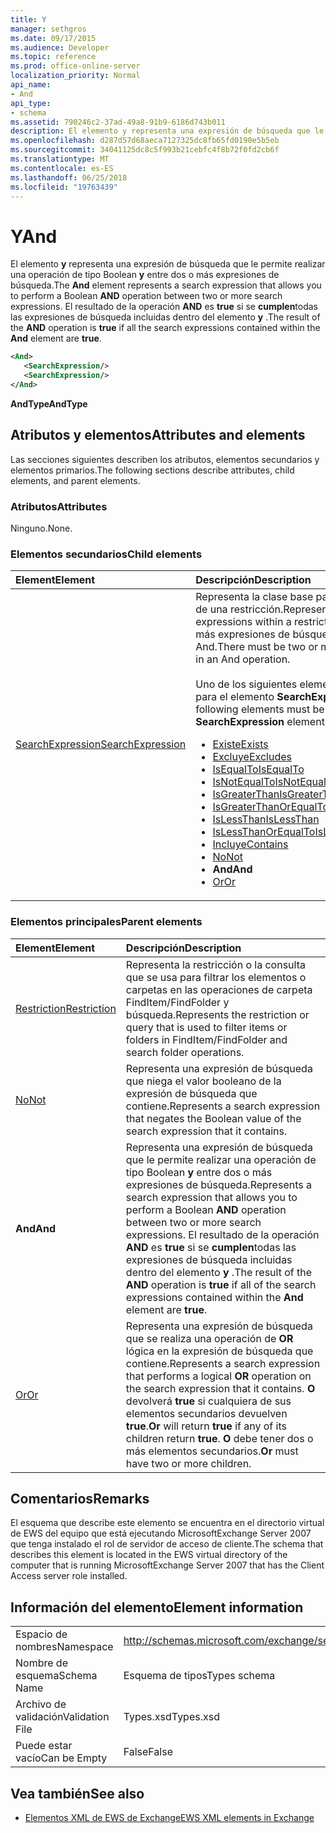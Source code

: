 ```yaml
---
title: Y
manager: sethgros
ms.date: 09/17/2015
ms.audience: Developer
ms.topic: reference
ms.prod: office-online-server
localization_priority: Normal
api_name:
- And
api_type:
- schema
ms.assetid: 790246c2-37ad-49a8-91b9-6186d743b011
description: El elemento y representa una expresión de búsqueda que le permite realizar una operación de tipo Boolean y entre dos o más expresiones de búsqueda. Es true si se cumplen todas las expresiones de búsqueda incluidas dentro del elemento y el resultado de la operación AND.
ms.openlocfilehash: d287d57d68aeca7127325dc8fb65fd0190e5b5eb
ms.sourcegitcommit: 34041125dc8c5f993b21cebfc4f8b72f0fd2cb6f
ms.translationtype: MT
ms.contentlocale: es-ES
ms.lasthandoff: 06/25/2018
ms.locfileid: "19763439"
---
```

# <a name="and"></a><span data-ttu-id="918a3-104">Y</span><span class="sxs-lookup"><span data-stu-id="918a3-104">And</span></span>

<span data-ttu-id="918a3-105">El elemento **y** representa una expresión de búsqueda que le permite realizar una operación de tipo Boolean **y** entre dos o más expresiones de búsqueda.</span><span class="sxs-lookup"><span data-stu-id="918a3-105">The **And** element represents a search expression that allows you to perform a Boolean **AND** operation between two or more search expressions.</span></span> <span data-ttu-id="918a3-106">El resultado de la operación **AND** es **true** si se **cumplen**todas las expresiones de búsqueda incluidas dentro del elemento **y** .</span><span class="sxs-lookup"><span data-stu-id="918a3-106">The result of the **AND** operation is **true** if all the search expressions contained within the **And** element are **true**.</span></span>
  
```xml
<And>
   <SearchExpression/>
   <SearchExpression/>
</And>
```

 <span data-ttu-id="918a3-107">**AndType**</span><span class="sxs-lookup"><span data-stu-id="918a3-107">**AndType**</span></span>
## <a name="attributes-and-elements"></a><span data-ttu-id="918a3-108">Atributos y elementos</span><span class="sxs-lookup"><span data-stu-id="918a3-108">Attributes and elements</span></span>

<span data-ttu-id="918a3-109">Las secciones siguientes describen los atributos, elementos secundarios y elementos primarios.</span><span class="sxs-lookup"><span data-stu-id="918a3-109">The following sections describe attributes, child elements, and parent elements.</span></span>
  
### <a name="attributes"></a><span data-ttu-id="918a3-110">Atributos</span><span class="sxs-lookup"><span data-stu-id="918a3-110">Attributes</span></span>

<span data-ttu-id="918a3-111">Ninguno.</span><span class="sxs-lookup"><span data-stu-id="918a3-111">None.</span></span>
  
### <a name="child-elements"></a><span data-ttu-id="918a3-112">Elementos secundarios</span><span class="sxs-lookup"><span data-stu-id="918a3-112">Child elements</span></span>

|<span data-ttu-id="918a3-113">**Element**</span><span class="sxs-lookup"><span data-stu-id="918a3-113">**Element**</span></span>|<span data-ttu-id="918a3-114">**Descripción**</span><span class="sxs-lookup"><span data-stu-id="918a3-114">**Description**</span></span>|
|:-----|:-----|
|[<span data-ttu-id="918a3-115">SearchExpression</span><span class="sxs-lookup"><span data-stu-id="918a3-115">SearchExpression</span></span>](searchexpression.md) <br/> | <span data-ttu-id="918a3-116">Representa la clase base para expresiones dentro de una restricción.</span><span class="sxs-lookup"><span data-stu-id="918a3-116">Represents the base class for expressions within a restriction.</span></span> <span data-ttu-id="918a3-117">Debe haber dos o más expresiones de búsqueda en una operación de And.</span><span class="sxs-lookup"><span data-stu-id="918a3-117">There must be two or more search expressions in an And operation.</span></span><br/><br/>  <span data-ttu-id="918a3-118">Uno de los siguientes elementos debe ser sustituido para el elemento **SearchExpression** :</span><span class="sxs-lookup"><span data-stu-id="918a3-118">One of the following elements must be substituted for the **SearchExpression** element:</span></span><ul><li> [<span data-ttu-id="918a3-119">Existe</span><span class="sxs-lookup"><span data-stu-id="918a3-119">Exists</span></span>](exists.md)</li><li>[<span data-ttu-id="918a3-120">Excluye</span><span class="sxs-lookup"><span data-stu-id="918a3-120">Excludes</span></span>](excludes.md)</li><li>[<span data-ttu-id="918a3-121">IsEqualTo</span><span class="sxs-lookup"><span data-stu-id="918a3-121">IsEqualTo</span></span>](isequalto.md)</li><li>[<span data-ttu-id="918a3-122">IsNotEqualTo</span><span class="sxs-lookup"><span data-stu-id="918a3-122">IsNotEqualTo</span></span>](isnotequalto.md)</li><li>[<span data-ttu-id="918a3-123">IsGreaterThan</span><span class="sxs-lookup"><span data-stu-id="918a3-123">IsGreaterThan</span></span>](isgreaterthan.md)</li><li>[<span data-ttu-id="918a3-124">IsGreaterThanOrEqualTo</span><span class="sxs-lookup"><span data-stu-id="918a3-124">IsGreaterThanOrEqualTo</span></span>](isgreaterthanorequalto.md)</li><li>[<span data-ttu-id="918a3-125">IsLessThan</span><span class="sxs-lookup"><span data-stu-id="918a3-125">IsLessThan</span></span>](islessthan.md)</li><li>[<span data-ttu-id="918a3-126">IsLessThanOrEqualTo</span><span class="sxs-lookup"><span data-stu-id="918a3-126">IsLessThanOrEqualTo</span></span>](islessthanorequalto.md)</li><li>[<span data-ttu-id="918a3-127">Incluye</span><span class="sxs-lookup"><span data-stu-id="918a3-127">Contains</span></span>](contains.md)</li><li>[<span data-ttu-id="918a3-128">No</span><span class="sxs-lookup"><span data-stu-id="918a3-128">Not</span></span>](not.md)</li><li><span data-ttu-id="918a3-129">**And**</span><span class="sxs-lookup"><span data-stu-id="918a3-129">**And**</span></span></li><li>[<span data-ttu-id="918a3-130">Or</span><span class="sxs-lookup"><span data-stu-id="918a3-130">Or</span></span>](or.md) </li></ul> |
   
### <a name="parent-elements"></a><span data-ttu-id="918a3-131">Elementos principales</span><span class="sxs-lookup"><span data-stu-id="918a3-131">Parent elements</span></span>

|<span data-ttu-id="918a3-132">**Element**</span><span class="sxs-lookup"><span data-stu-id="918a3-132">**Element**</span></span>|<span data-ttu-id="918a3-133">**Descripción**</span><span class="sxs-lookup"><span data-stu-id="918a3-133">**Description**</span></span>|
|:-----|:-----|
|[<span data-ttu-id="918a3-134">Restriction</span><span class="sxs-lookup"><span data-stu-id="918a3-134">Restriction</span></span>](restriction.md) <br/> |<span data-ttu-id="918a3-135">Representa la restricción o la consulta que se usa para filtrar los elementos o carpetas en las operaciones de carpeta FindItem/FindFolder y búsqueda.</span><span class="sxs-lookup"><span data-stu-id="918a3-135">Represents the restriction or query that is used to filter items or folders in FindItem/FindFolder and search folder operations.</span></span>  <br/> |
|[<span data-ttu-id="918a3-136">No</span><span class="sxs-lookup"><span data-stu-id="918a3-136">Not</span></span>](not.md) <br/> |<span data-ttu-id="918a3-137">Representa una expresión de búsqueda que niega el valor booleano de la expresión de búsqueda que contiene.</span><span class="sxs-lookup"><span data-stu-id="918a3-137">Represents a search expression that negates the Boolean value of the search expression that it contains.</span></span>  <br/> |
|<span data-ttu-id="918a3-138">**And**</span><span class="sxs-lookup"><span data-stu-id="918a3-138">**And**</span></span> <br/> |<span data-ttu-id="918a3-139">Representa una expresión de búsqueda que le permite realizar una operación de tipo Boolean **y** entre dos o más expresiones de búsqueda.</span><span class="sxs-lookup"><span data-stu-id="918a3-139">Represents a search expression that allows you to perform a Boolean **AND** operation between two or more search expressions.</span></span> <span data-ttu-id="918a3-140">El resultado de la operación **AND** es **true** si se **cumplen**todas las expresiones de búsqueda incluidas dentro del elemento **y** .</span><span class="sxs-lookup"><span data-stu-id="918a3-140">The result of the **AND** operation is **true** if all of the search expressions contained within the **And** element are **true**.</span></span>  <br/> |
|[<span data-ttu-id="918a3-141">Or</span><span class="sxs-lookup"><span data-stu-id="918a3-141">Or</span></span>](or.md) <br/> |<span data-ttu-id="918a3-142">Representa una expresión de búsqueda que se realiza una operación de **OR** lógica en la expresión de búsqueda que contiene.</span><span class="sxs-lookup"><span data-stu-id="918a3-142">Represents a search expression that performs a logical **OR** operation on the search expression that it contains.</span></span> <span data-ttu-id="918a3-143">**O** devolverá **true** si cualquiera de sus elementos secundarios devuelven **true**.</span><span class="sxs-lookup"><span data-stu-id="918a3-143">**Or** will return **true** if any of its children return **true**.</span></span> <span data-ttu-id="918a3-144">**O** debe tener dos o más elementos secundarios.</span><span class="sxs-lookup"><span data-stu-id="918a3-144">**Or** must have two or more children.</span></span>  <br/> |
   
## <a name="remarks"></a><span data-ttu-id="918a3-145">Comentarios</span><span class="sxs-lookup"><span data-stu-id="918a3-145">Remarks</span></span>

<span data-ttu-id="918a3-146">El esquema que describe este elemento se encuentra en el directorio virtual de EWS del equipo que está ejecutando MicrosoftExchange Server 2007 que tenga instalado el rol de servidor de acceso de cliente.</span><span class="sxs-lookup"><span data-stu-id="918a3-146">The schema that describes this element is located in the EWS virtual directory of the computer that is running MicrosoftExchange Server 2007 that has the Client Access server role installed.</span></span>
  
## <a name="element-information"></a><span data-ttu-id="918a3-147">Información del elemento</span><span class="sxs-lookup"><span data-stu-id="918a3-147">Element information</span></span>

|||
|:-----|:-----|
|<span data-ttu-id="918a3-148">Espacio de nombres</span><span class="sxs-lookup"><span data-stu-id="918a3-148">Namespace</span></span>  <br/> |http://schemas.microsoft.com/exchange/services/2006/types  <br/> |
|<span data-ttu-id="918a3-149">Nombre de esquema</span><span class="sxs-lookup"><span data-stu-id="918a3-149">Schema Name</span></span>  <br/> |<span data-ttu-id="918a3-150">Esquema de tipos</span><span class="sxs-lookup"><span data-stu-id="918a3-150">Types schema</span></span>  <br/> |
|<span data-ttu-id="918a3-151">Archivo de validación</span><span class="sxs-lookup"><span data-stu-id="918a3-151">Validation File</span></span>  <br/> |<span data-ttu-id="918a3-152">Types.xsd</span><span class="sxs-lookup"><span data-stu-id="918a3-152">Types.xsd</span></span>  <br/> |
|<span data-ttu-id="918a3-153">Puede estar vacío</span><span class="sxs-lookup"><span data-stu-id="918a3-153">Can be Empty</span></span>  <br/> |<span data-ttu-id="918a3-154">False</span><span class="sxs-lookup"><span data-stu-id="918a3-154">False</span></span>  <br/> |
   
## <a name="see-also"></a><span data-ttu-id="918a3-155">Vea también</span><span class="sxs-lookup"><span data-stu-id="918a3-155">See also</span></span>

- [<span data-ttu-id="918a3-156">Elementos XML de EWS de Exchange</span><span class="sxs-lookup"><span data-stu-id="918a3-156">EWS XML elements in Exchange</span></span>](ews-xml-elements-in-exchange.md)

